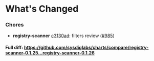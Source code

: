 # What's Changed

### Chores
- **registry-scanner** [c3130ad](https://github.com/sysdiglabs/charts/commit/c3130adb2cbdd31bce58cb7aa6e04d875e4816b9): filters review ([#985](https://github.com/sysdiglabs/charts/issues/985))

#### Full diff: https://github.com/sysdiglabs/charts/compare/registry-scanner-0.1.25...registry-scanner-0.1.26

